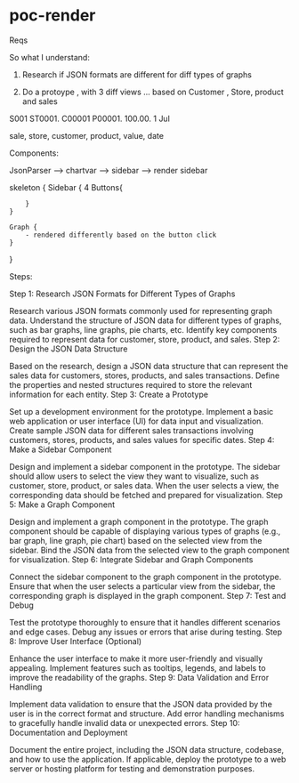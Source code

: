 
# poc-render

Reqs

So what I understand:

1. Research if JSON formats are different for diff types of graphs

2. Do a protoype , with 3 diff views ... based on Customer , Store, product and sales

 S001   ST0001. C00001    P00001.   100.00.  1 Jul

 sale, store, customer, product, value, date


Components:

JsonParser --> chartvar --> sidebar --> render sidebar 



skeleton {
    Sidebar {
        4 Buttons{

        }
    }

    Graph {
        - rendered differently based on the button click
    }

}









Steps:

Step 1: Research JSON Formats for Different Types of Graphs

Research various JSON formats commonly used for representing graph data.
Understand the structure of JSON data for different types of graphs, such as bar graphs, line graphs, pie charts, etc.
Identify key components required to represent data for customer, store, product, and sales.
Step 2: Design the JSON Data Structure

Based on the research, design a JSON data structure that can represent the sales data for customers, stores, products, and sales transactions.
Define the properties and nested structures required to store the relevant information for each entity.
Step 3: Create a Prototype

Set up a development environment for the prototype.
Implement a basic web application or user interface (UI) for data input and visualization.
Create sample JSON data for different sales transactions involving customers, stores, products, and sales values for specific dates.
Step 4: Make a Sidebar Component

Design and implement a sidebar component in the prototype.
The sidebar should allow users to select the view they want to visualize, such as customer, store, product, or sales data.
When the user selects a view, the corresponding data should be fetched and prepared for visualization.
Step 5: Make a Graph Component

Design and implement a graph component in the prototype.
The graph component should be capable of displaying various types of graphs (e.g., bar graph, line graph, pie chart) based on the selected view from the sidebar.
Bind the JSON data from the selected view to the graph component for visualization.
Step 6: Integrate Sidebar and Graph Components

Connect the sidebar component to the graph component in the prototype.
Ensure that when the user selects a particular view from the sidebar, the corresponding graph is displayed in the graph component.
Step 7: Test and Debug

Test the prototype thoroughly to ensure that it handles different scenarios and edge cases.
Debug any issues or errors that arise during testing.
Step 8: Improve User Interface (Optional)

Enhance the user interface to make it more user-friendly and visually appealing.
Implement features such as tooltips, legends, and labels to improve the readability of the graphs.
Step 9: Data Validation and Error Handling

Implement data validation to ensure that the JSON data provided by the user is in the correct format and structure.
Add error handling mechanisms to gracefully handle invalid data or unexpected errors.
Step 10: Documentation and Deployment

Document the entire project, including the JSON data structure, codebase, and how to use the application.
If applicable, deploy the prototype to a web server or hosting platform for testing and demonstration purposes.
